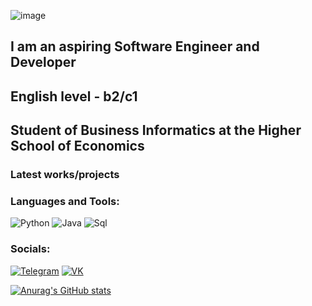 ![image](https://user-images.githubusercontent.com/113045888/225022065-65d03a62-1b6c-47c4-ba49-1b91ad8f60bf.png)

 ## I am an aspiring Software Engineer and Developer 
 ## English level - b2/c1 
 ## Student of Business Informatics at the Higher School of Economics


### Latest works/projects

### Languages and Tools:

![Python](https://img.shields.io/badge/-Python-090909?style=for-the-badge&logo=python&logoColor=F8C52C)
![Java](https://img.shields.io/badge/-Java-090909?style=for-the-badge&logo=Java&logoColor=F88C00)
![Sql](https://img.shields.io/badge/-SQL-090909?style=for-the-badge&logo=mysql)
  
### Socials:
[![Telegram](https://img.shields.io/badge/-Telegram-090909?style=for-the-badge&logo=telegram&logoColor=27A0D9)](https://t.me/Fostick)
[![VK](https://img.shields.io/badge/-Vkontakte-090909?style=for-the-badge&logo=Vk&logoColor=4F7DB3)](https://vk.com/rextek)

[![Anurag's GitHub stats](https://github-readme-stats.vercel.app/api?username=Rextek7&theme=dracula)](https://github.com/anuraghazra/github-readme-stats)
